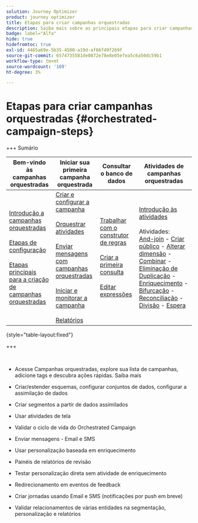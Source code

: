```yaml
---
solution: Journey Optimizer
product: journey optimizer
title: Etapas para criar campanhas orquestradas
description: Saiba mais sobre as principais etapas para criar campanhas orquestradas com o Adobe Journey Optimizer
badge: label="Alfa"
hide: true
hidefromtoc: true
exl-id: 4465a69e-5b35-4580-a19d-af66f49f269f
source-git-commit: 6574735581de0872e78e8e05efea5c6a50dc59b1
workflow-type: tm+mt
source-wordcount: '169'
ht-degree: 3%

---
```


# Etapas para criar campanhas orquestradas {#orchestrated-campaign-steps}

+++ Sumário

| Bem-vindo às campanhas orquestradas | Iniciar sua primeira campanha orquestrada | Consultar o banco de dados | Atividades de campanhas orquestradas |
|---|---|---|---|
| [Introdução a campanhas orquestradas](gs-orchestrated-campaigns.md)<br/><br/>[Etapas de configuração](configuration-steps.md)<br/><br/>[Etapas principais para a criação de campanhas orquestradas](gs-campaign-creation.md) | [Criar e configurar a campanha](create-orchestrated-campaign.md)<br/><br/>[Orquestrar atividades](orchestrate-activities.md)<br/><br/>[Enviar mensagens com campanhas orquestradas](send-messages.md)<br/><br/>[Iniciar e monitorar a campanha](start-monitor-campaigns.md)<br/><br/>[Relatórios](reporting-campaigns.md) | [Trabalhar com o construtor de regras](orchestrated-rule-builder.md)<br/><br/>[Criar a primeira consulta](build-query.md)<br/><br/>[Editar expressões](edit-expressions.md) | [Introdução às atividades](activities/about-activities.md)<br/><br/>Atividades:<br/>[And-join](activities/and-join.md) - [Criar público](activities/build-audience.md) - [Alterar dimensão](activities/change-dimension.md) - [Combinar](activities/combine.md) - [Eliminação de Duplicação](activities/deduplication.md) - [Enriquecimento](activities/enrichment.md) - [Bifurcação](activities/fork.md) - [Reconciliação](activities/reconciliation.md) - [Divisão](activities/split.md) - [Espera](activities/wait.md) |

{style="table-layout:fixed"}

+++

<br/>

* Acesse Campanhas orquestradas, explore sua lista de campanhas, adicione tags e descubra ações rápidas. Saiba mais
* Criar/estender esquemas, configurar conjuntos de dados, configurar a assimilação de dados

* Criar segmentos a partir de dados assimilados
* Usar atividades de tela
* Validar o ciclo de vida do Orchestrated Campaign

* Enviar mensagens - Email e SMS
* Usar personalização baseada em enriquecimento
* Painéis de relatórios de revisão

* Testar personalização direta sem atividade de enriquecimento
* Redirecionamento em eventos de feedback
* Criar jornadas usando Email e SMS (notificações por push em breve)

* Validar relacionamentos de várias entidades na segmentação, personalização e relatórios



